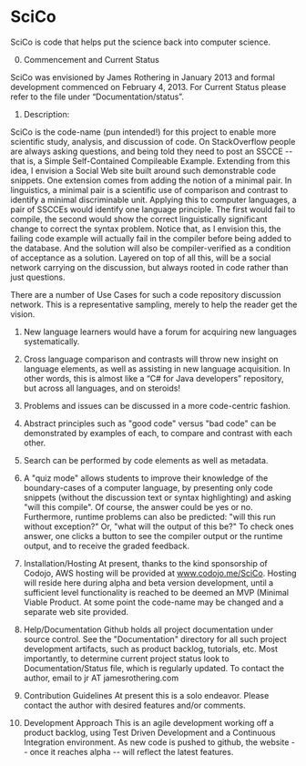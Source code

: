 ﻿SciCo
=====

SciCo is code that helps put the science back into computer science.


0. Commencement and Current Status 

SciCo was envisioned by James Rothering in January 2013 and formal development commenced on February 4, 2013. For Current Status please refer to the file under  “Documentation/status”.

1. Description: 

SciCo is the code-name (pun intended!) for this project to enable more scientific study, analysis, and discussion of code. On StackOverflow people are always asking questions, and being told they need to post an SSCCE -- that is, a Simple Self-Contained Compileable Example. Extending from this idea, I envision a Social Web site built around such demonstrable code snippets. One extension comes from adding the notion of a minimal pair. In linguistics, a minimal pair is a scientific use of comparison and contrast to identify a minimal discriminable unit. Applying this to computer languages, a pair of SSCCEs would identify one language principle. The first would fail to compile, the second would show the correct linguistically significant change to correct the syntax problem. Notice that, as I envision this, the failing code example will actually fail in the compiler before being added to the database. And the solution will also be compiler-verified  as a condition of acceptance as a solution. Layered on top of all this, will be a social network carrying on the discussion, but always rooted in code rather than just questions. 

There are a number of Use Cases for such a code repository discussion network. This is a representative sampling, merely to help the reader get the vision. 
1. New language learners would have a forum for acquiring new languages systematically.
2. Cross language comparison and contrasts will throw new insight on language elements, as well as assisting in new language acquisition. In other words, this is almost like a “C# for Java developers” repository, but across all languages, and on steroids!
3. Problems and issues can be discussed in a more code-centric fashion.
4. Abstract principles such as "good code" versus "bad code" can be demonstrated by examples of each, to compare and contrast with each other.
5. Search can be performed by code elements as well as metadata.
6. A "quiz mode" allows students to improve their knowledge of the boundary-cases of a computer language, by presenting only code snippets (without the discussion text or syntax highlighting) and asking "will this compile". Of course, the answer could be yes or no. Furthermore, runtime problems can also be predicted: "will this run without exception?" Or, "what will the output of this be?" To check ones answer, one clicks a button to see the compiler output or the runtime output, and to receive the graded feedback. 

2. Installation/Hosting
At present, thanks to the kind sponsorship of Codojo, AWS hosting will be provided at  www.codojo.me/SciCo. Hosting will reside here during alpha and beta version development, until a sufficient level functionality is reached to be deemed an MVP (Minimal Viable Product. At some point the code-name may be changed and a separate web site provided. 

3. Help/Documentation
Github holds all project documentation under source control. See the "Documentation" directory for all such project development artifacts, such as product backlog, tutorials, etc. Most importantly, to determine current project status look to Documentation/Status file, which is regularly updated. To contact the author, email to jr AT jamesrothering.com

4. Contribution Guidelines
At present this is a solo endeavor. Please contact the author with desired features and/or comments. 

5. Development Approach
This is an agile development working off a product backlog, using Test Driven Development and a Continuous Integration environment. As new code is pushed to github, the website -- once it reaches alpha -- will reflect the latest features. 
 
